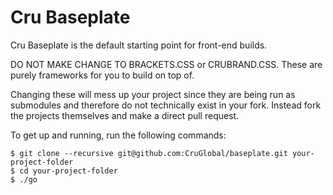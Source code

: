 Cru Baseplate
=============

Cru Baseplate is the default starting point for front-end builds.

DO NOT MAKE CHANGE TO BRACKETS.CSS or CRUBRAND.CSS. These are purely frameworks for you to build on top of. 

Changing these will mess up your project since they are being run as submodules and therefore do not technically exist in your fork. Instead fork the projects themselves and make a direct pull request. 


To get up and running, run the following commands:

```
$ git clone --recursive git@github.com:CruGlobal/baseplate.git your-project-folder
$ cd your-project-folder
$ ./go
```